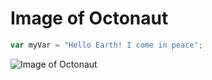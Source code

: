 # Image of Octonaut

``` javascript
var myVar = "Hello Earth! I come in peace";
```
![Image of Octonaut](https://octodex.github.com/images/octonaut.jpg)
